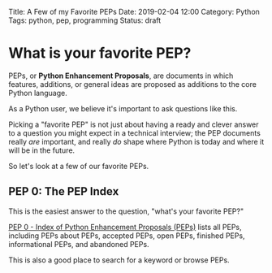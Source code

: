 Title: A Few of my Favorite PEPs
Date: 2019-02-04 12:00
Category: Python
Tags: python, pep, programming
Status: draft


# What is your favorite PEP?

PEPs, or **Python Enhancement Proposals**, are documents in which
features, additions, or general ideas are proposed as additions
to the core Python language.

As a Python user, we believe it's important to ask questions like this.

Picking a "favorite PEP" is not just about having a ready and clever
answer to a question you might expect in a technical interview;
the PEP documents really _are_ important, and really _do_ shape 
where Python is today and where it will be in the future.

So let's look at a few of our favorite PEPs.

## PEP 0: The PEP Index

This is the easiest answer to the question, "what's your favorite PEP?"

[PEP 0 - Index of Python Enhancement Proposals (PEPs)](https://www.python.org/dev/peps/)
lists all PEPs, including PEPs about PEPs, accepted PEPs, open PEPs,
finished PEPs, informational PEPs, and abandoned PEPs.

This is also a good place to search for a keyword or browse PEPs.



